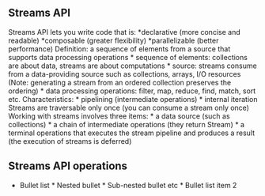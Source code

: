 Streams API
-----------------------
Streams API lets you write code that is:
	*declarative (more concise and readable)
	*composable (greater flexibility)
	*parallelizable (better performance)
Definition: a sequence of elements from a source that supports data processing operations
	* sequence of elements: collections are about data, streams are about computations
	* source: streams consume from a data-providing source such as collections,
	arrays, I/O resources (Note: generating a stream from an ordered collection
	preserves the ordering)
	* data processing operations: filter, map, reduce, find, match, sort etc.
Characteristics:
    * pipelining (intermediate operations)
    * internal iteration
Streams are traversable only once (you can consume a stream only once)
Working with streams involves three items:
	* a data source (such as collections)
	* a chain of intermediate operations (they return Stream<T>)
	* a terminal operations that executes the stream pipeline 
	and produces a result (the execution of streams is deferred)
	
Streams API operations
-----------------------	

* Bullet list
              * Nested bullet
                  * Sub-nested bullet etc
          * Bullet list item 2
	
